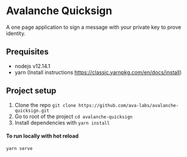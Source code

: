# Avalanche Quicksign

A one page application to sign a message with your private key to prove identity.

## Prequisites

- nodejs v12.14.1
- yarn (Install instructions https://classic.yarnpkg.com/en/docs/install)

## Project setup

1) Clone the repo `git clone https://github.com/ava-labs/avalanche-quicksign.git`
2) Go to root of the project `cd avalanche-quicksign`
3) Install dependencies with `yarn install`

#### To run locally with hot reload

```
yarn serve
```